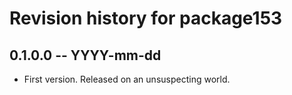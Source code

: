 # Revision history for package153

## 0.1.0.0 -- YYYY-mm-dd

* First version. Released on an unsuspecting world.
